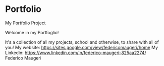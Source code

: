 # Portfolio
My Portfolio Project

Welcome in my Portfoglio!

It's a collection of all my projects, school and otherwise, to share with all of you!
My website: https://sites.google.com/view/federicomaugeri/home
My Linkedin: https://www.linkedin.com/in/federico-maugeri-825aa2274/
Federico Maugeri
